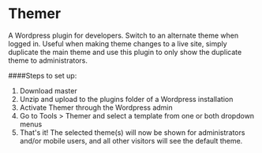 Themer
==========

A Wordpress plugin for developers. Switch to an alternate theme when logged in. Useful when making theme changes to a live site, simply duplicate the main theme and use this plugin to only show the duplicate theme to administrators.

####Steps to set up:

1. Download master
2. Unzip and upload to the plugins folder of a Wordpress installation
3. Activate Themer through the Wordpress admin
4. Go to Tools > Themer and select a template from one or both dropdown menus
5. That's it! The selected theme(s) will now be shown for administrators and/or mobile users, and all other visitors will see the default theme.
